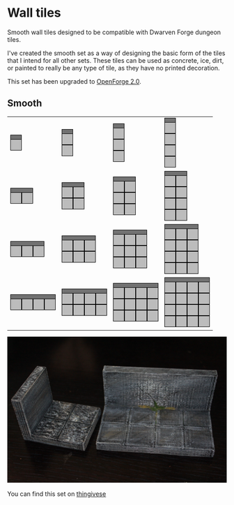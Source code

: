 Wall tiles
===========

Smooth wall tiles designed to be compatible with Dwarven Forge dungeon tiles.

I've created the smooth set as a way of designing the basic form of the tiles that I intend for all other sets.  These tiles can be used as concrete, ice, dirt, or painted to really be any type of tile, as they have no printed decoration.

This set has been upgraded to [OpenForge 2.0](https://github.com/devonjones/OpenForge).

Smooth
------


<table>
<tr>
  <td><a href="smooth_edge_wall_1x1.stl"><img src="images/1x1.png"></a></td>
  <td><a href="smooth_edge_wall_1x2.stl"><img src="images/1x2.png"></a></td>
  <td><a href="smooth_edge_wall_1x3.stl"><img src="images/1x3.png"></a></td>
  <td><a href="smooth_edge_wall_1x4.stl"><img src="images/1x4.png"></a></td>
</tr>
<tr>
  <td><a href="smooth_edge_wall_2x1.stl"><img src="images/2x1.png"></a></td>
  <td><a href="smooth_edge_wall_2x2.stl"><img src="images/2x2.png"></a></td>
  <td><a href="smooth_edge_wall_2x3.stl"><img src="images/2x3.png"></a></td>
  <td><a href="smooth_edge_wall_2x4.stl"><img src="images/2x4.png"></a></td>
</tr>
<tr>
  <td><a href="smooth_edge_wall_3x1.stl"><img src="images/3x1.png"></a></td>
  <td><a href="smooth_edge_wall_3x2.stl"><img src="images/3x2.png"></a></td>
  <td><a href="smooth_edge_wall_3x3.stl"><img src="images/3x3.png"></a></td>
  <td><a href="smooth_edge_wall_3x4.stl"><img src="images/3x4.png"></a></td>
</tr>
<tr>
  <td><a href="smooth_edge_wall_4x1.stl"><img src="images/4x1.png"></a></td>
  <td><a href="smooth_edge_wall_4x2.stl"><img src="images/4x2.png"></a></td>
  <td><a href="smooth_edge_wall_4x3.stl"><img src="images/4x3.png"></a></td>
  <td><a href="smooth_edge_wall_4x4.stl"><img src="images/4x4.png"></a></td>
</tr>
</table>

![2x2 wall](images/IMG_7756.JPG)

You can find this set on [thingivese](http://www.thingiverse.com/thing:234363)

